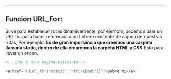 
---
## Funcion URL_For:
Sirve para establecer rutas dinamicamente, por ejemplo, podemos usar un URL for para hacer referencia a un fichero existente de alguna de nuestras rutas, Por ejemplo:
**Es de gran importancia que creemos una carpeta llamada static, dentro de ella crearemos la carpeta HTML y CSS** Esto para llevar un orden. 
```html
<!--Link a otra pagina existente-->

<a href="{{url_for('static','html/about')}}">Sobre mi</a>

```

